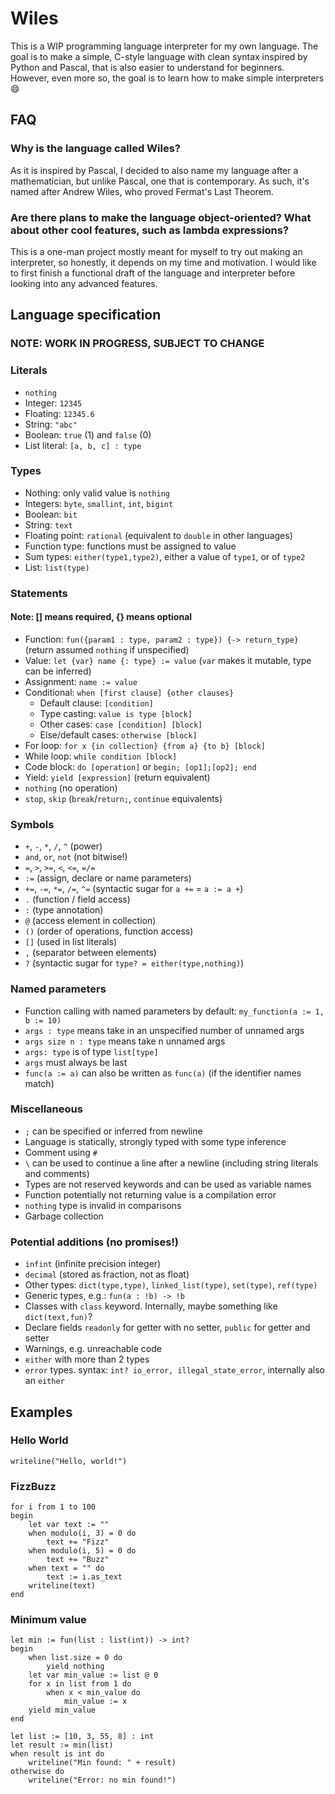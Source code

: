 # Wiles

This is a WIP programming language interpreter for my own language. The goal is to make a simple, C-style language with clean syntax inspired by Python and Pascal, that is also easier to understand for beginners. However, even more so, the goal is to learn how to make simple interpreters 😄

## FAQ
### Why is the language called Wiles?
As it is inspired by Pascal, I decided to also name my language after a mathematician, but unlike Pascal, one that is contemporary. As such, it's named after Andrew Wiles, who proved Fermat's Last Theorem.

### Are there plans to make the language object-oriented? What about other cool features, such as lambda expressions?
This is a one-man project mostly meant for myself to try out making an interpreter, so honestly, it depends on my time and motivation. I would like to first finish a functional draft of the language and interpreter before looking into any advanced features.

## Language specification
### NOTE: WORK IN PROGRESS, SUBJECT TO CHANGE

### Literals

- `nothing`
- Integer: `12345`
- Floating: `12345.6`
- String: `"abc"`
- Boolean: `true` (1) and `false` (0)
- List literal: `[a, b, c] : type`

### Types
- Nothing: only valid value is `nothing`
- Integers: `byte`, `smallint`, `int`, `bigint`
- Boolean: `bit`
- String: `text`
- Floating point: `rational` (equivalent to `double` in other languages)
- Function type: functions must be assigned to value
- Sum types: `either(type1,type2)`, either a value of `type1`, or of `type2`
- List: `list(type)`

### Statements
#### Note: [] means required, {} means optional
- Function: `fun({param1 : type, param2 : type}) {-> return_type}` (return assumed `nothing` if unspecified)
- Value: `let {var} name {: type} := value` (`var` makes it mutable, type can be inferred)
- Assignment: `name := value`
- Conditional: `when [first clause] {other clauses}`
  - Default clause: `[condition]`
  - Type casting: `value is type [block]`
  - Other cases: `case [condition] [block]`
  - Else/default cases: `otherwise [block]`
- For loop: `for x {in collection} {from a} {to b} [block]`
- While loop: `while condition [block]`
- Code block: `do [operation]` or `begin; [op1];[op2]; end`
- Yield: `yield [expression]` (return equivalent)
- `nothing` (no operation)
- `stop`, `skip` (`break`/`return;`, `continue` equivalents)

### Symbols
- `+`, `-`, `*`, `/`, `^` (power)
- `and`, `or`, `not` (not bitwise!)
- `=`, `>`, `>=`, `<`, `<=`, `=/=`
- `:=` (assign, declare or name parameters)
- `+=`, `-=`, `*=`, `/=`, `^=` (syntactic sugar for `a +=` = `a := a +`)
- `.` (function / field access)
- `:` (type annotation)
- `@` (access element in collection)
- `()` (order of operations, function access)
- `[]` (used in list literals)
- `,` (separator between elements)
- `?` (syntactic sugar for `type? = either(type,nothing)`)

### Named parameters
- Function calling with named parameters by default: `my_function(a := 1, b := 10)`
- `args : type` means take in an unspecified number of unnamed args
- `args size n : type` means take n unnamed args
- `args: type` is of type `list[type]`
- `args` must always be last
- `func(a := a)` can also be written as `func(a)` (if the identifier names match)

### Miscellaneous
- `;` can be specified or inferred from newline
- Language is statically, strongly typed with some type inference
- Comment using `#`
- `\` can be used to continue a line after a newline (including string literals and comments)
- Types are not reserved keywords and can be used as variable names
- Function potentially not returning value is a compilation error
- `nothing` type is invalid in comparisons
- Garbage collection

### Potential additions (no promises!)
- `infint` (infinite precision integer)
- `decimal` (stored as fraction, not as float)
- Other types: `dict(type,type)`, `linked_list(type)`, `set(type)`, `ref(type)`
- Generic types, e.g.: `fun(a : !b) -> !b`
- Classes with `class` keyword. Internally, maybe something like `dict(text,fun)`?
- Declare fields `readonly` for getter with no setter, `public` for getter and setter
- Warnings, e.g. unreachable code
- `either` with more than 2 types
- `error` types. syntax: `int? io_error, illegal_state_error`, internally also an `either`

## Examples
### Hello World
```
writeline("Hello, world!")
```
### FizzBuzz
```
for i from 1 to 100
begin
    let var text := ""
    when modulo(i, 3) = 0 do
        text += "Fizz"
    when modulo(i, 5) = 0 do
        text += "Buzz"
    when text = "" do
        text := i.as_text
    writeline(text)
end 
```
### Minimum value

```
let min := fun(list : list(int)) -> int?
begin
    when list.size = 0 do
        yield nothing
    let var min_value := list @ 0
    for x in list from 1 do
        when x < min_value do
            min_value := x
    yield min_value
end

let list := [10, 3, 55, 8] : int
let result := min(list)
when result is int do
    writeline("Min found: " + result)
otherwise do
    writeline("Error: no min found!")
```
